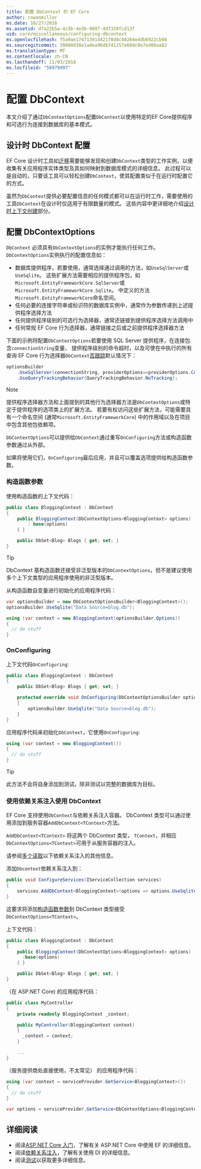 ```yaml
---
title: 配置 DbContext 的 EF Core
author: rowanmiller
ms.date: 10/27/2016
ms.assetid: d7a22b5a-4c5b-4e3b-9897-4d7320fcd13f
uid: core/miscellaneous/configuring-dbcontext
ms.openlocfilehash: f5a9ae17471391442170d8c40264e4db6922cb08
ms.sourcegitcommit: 39080d38e1adea90db741257e60dc0e7ed08aa82
ms.translationtype: MT
ms.contentlocale: zh-CN
ms.lasthandoff: 11/03/2018
ms.locfileid: "50979997"
---
```

# <a name="configuring-a-dbcontext"></a>配置 DbContext

本文介绍了通过`DbContextOptions`配置`DbContext`以使用特定的EF Core提供程序和可选行为连接到数据库的基本模式。

## <a name="design-time-dbcontext-configuration"></a>设计时 DbContext 配置

EF Core 设计时工具如[迁移](xref:core/managing-schemas/migrations/index)需要能够发现和创建`DbContext`类型的工作实例，以便收集有关应用程序实体类型及其如何映射到数据库模式的详细信息。 此过程可以是自动的，只要该工具可以轻松创建`DbContext`，使其配置类似于在运行时配置它的方式。

虽然为`DbContext`提供必要配置信息的任何模式都可以在运行时工作，需要使用的工具`DbContext`在设计时仅适用于有限数量的模式。 这些内容中更详细地介绍[设计时上下文创建](xref:core/miscellaneous/cli/dbcontext-creation)部分。

## <a name="configuring-dbcontextoptions"></a>配置 DbContextOptions

`DbContext` 必须具有`DbContextOptions`的实例才能执行任何工作。 `DbContextOptions`实例执行的配置信息如：

- 数据库提供程序，若要使用，通常选择通过调用的方法，如`UseSqlServer`或`UseSqlite`。 这些扩展方法需要相应的提供程序包，如`Microsoft.EntityFrameworkCore.SqlServer`或`Microsoft.EntityFrameworkCore.Sqlite`。 中定义的方法`Microsoft.EntityFrameworkCore`命名空间。
- 任何必要的连接字符串或标识符的数据库实例中，通常作为参数传递到上述提供程序选择方法
- 任何提供程序级别的可选行为选择器，通常还链接到提供程序选择方法调用中
- 任何常规 EF Core 行为选择器，通常链接之后或之前提供程序选择器方法

下面的示例将配置`DbContextOptions`若要使用 SQL Server 提供程序，在连接包含`connectionString`变量、 提供程序级别的命令超时，以及可使在中执行的所有查询 EF Core 行为选择器`DbContext`[否跟踪](xref:core/querying/tracking#no-tracking-queries)默认情况下：

``` csharp
optionsBuilder
    .UseSqlServer(connectionString, providerOptions=>providerOptions.CommandTimeout(60))
    .UseQueryTrackingBehavior(QueryTrackingBehavior.NoTracking);
```

> [!NOTE]  
> 提供程序选择器方法和上面提到的其他行为选择器方法是`DbContextOptions`或特定于提供程序的选项类上的扩展方法。 若要有权访问这些扩展方法，可能需要具有一个命名空间 (通常`Microsoft.EntityFrameworkCore`) 中的作用域以及在项目中包含其他包依赖项。

`DbContextOptions`可以提供给`DbContext`通过重写`OnConfiguring`方法或构造函数参数通过从外部。

如果将使用它们，`OnConfiguring`最后应用，并且可以覆盖选项提供给构造函数参数。

### <a name="constructor-argument"></a>构造函数参数

使用构造函数的上下文代码：

``` csharp
public class BloggingContext : DbContext
{
    public BloggingContext(DbContextOptions<BloggingContext> options)
        : base(options)
    { }

    public DbSet<Blog> Blogs { get; set; }
}
```

> [!TIP]  
> DbContext 基构造函数还接受非泛型版本的`DbContextOptions`，但不是建议使用多个上下文类型的应用程序使用的非泛型版本。

从构造函数自变量进行初始化的应用程序代码：

``` csharp
var optionsBuilder = new DbContextOptionsBuilder<BloggingContext>();
optionsBuilder.UseSqlite("Data Source=blog.db");

using (var context = new BloggingContext(optionsBuilder.Options))
{
  // do stuff
}
```

### <a name="onconfiguring"></a>OnConfiguring

上下文代码`OnConfiguring`:

``` csharp
public class BloggingContext : DbContext
{
    public DbSet<Blog> Blogs { get; set; }

    protected override void OnConfiguring(DbContextOptionsBuilder optionsBuilder)
    {
        optionsBuilder.UseSqlite("Data Source=blog.db");
    }
}
```

应用程序代码来初始化`DbContext`，它使用`OnConfiguring`:

``` csharp
using (var context = new BloggingContext())
{
  // do stuff
}
```

> [!TIP]
> 此方法不会将自身添加到测试，除非测试以完整的数据库为目标。

### <a name="using-dbcontext-with-dependency-injection"></a>使用依赖关系注入使用 DbContext

EF Core 支持使用`DbContext`与依赖关系注入容器。 DbContext 类型可以通过使用添加到服务容器`AddDbContext<TContext>`方法。

`AddDbContext<TContext>` 将这两个 DbContext 类型， `TContext`，并相应`DbContextOptions<TContext>`可用于从服务容器的注入。

请参阅[多个读取](#more-reading)以下依赖关系注入的其他信息。

添加`Dbcontext`依赖关系注入到：

``` csharp
public void ConfigureServices(IServiceCollection services)
{
    services.AddDbContext<BloggingContext>(options => options.UseSqlite("Data Source=blog.db"));
}
```

这要求将添加[构造函数参数](#constructor-argument)到 DbContext 类型接受`DbContextOptions<TContext>`。

上下文代码：

``` csharp
public class BloggingContext : DbContext
{
    public BloggingContext(DbContextOptions<BloggingContext> options)
      :base(options)
    { }

    public DbSet<Blog> Blogs { get; set; }
}
```

（在 ASP.NET Core) 的应用程序代码：

``` csharp
public class MyController
{
    private readonly BloggingContext _context;

    public MyController(BloggingContext context)
    {
      _context = context;
    }

    ...
}
```

（服务提供商处直接使用，不太常见） 的应用程序代码：

``` csharp
using (var context = serviceProvider.GetService<BloggingContext>())
{
  // do stuff
}

var options = serviceProvider.GetService<DbContextOptions<BloggingContext>>();
```

## <a name="more-reading"></a>详细阅读

* 阅读[ASP.NET Core 入门](../get-started/aspnetcore/index.md)，了解有关 ASP.NET Core 中使用 EF 的详细信息。
* 阅读[依赖关系注入](https://docs.microsoft.com/aspnet/core/fundamentals/dependency-injection)，了解有关使用 DI 的详细信息。
* 阅读[测试](testing/index.md)以获取更多详细信息。
